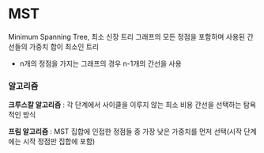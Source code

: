 # MST
Minimum Spanning Tree, 최소 신장 트리
그래프의 모든 정점을 포함하며 사용된 간선들의 가중치 합이 최소인 트리

- n개의 정점을 가지는 그래프의 경우 n-1개의 간선을 사용

### 알고리즘

**크루스칼 알고리즘** : 각 단계에서 사이클을 이루지 않는 최소 비용 간선을 선택하는 탐욕적인 방식

**프림 알고리즘** : MST 집합에 인접한 정점들 중 가장 낮은 가중치를 먼저 선택(시작 단계에는 시작 정점만 집합에 포함)
